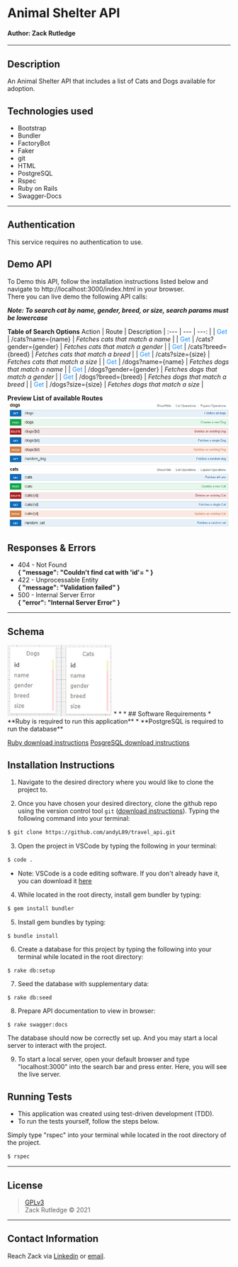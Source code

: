 # Animal Shelter API
#### **Author: Zack Rutledge**
* * *

## Description

An Animal Shelter API that includes a list of Cats and Dogs available for adoption.

## Technologies used

* Bootstrap
* Bundler
* FactoryBot
* Faker
* git
* HTML
* PostgreSQL
* Rspec
* Ruby on Rails
* Swagger-Docs

* * *

## Authentication

This service requires no authentication to use.

## Demo API

To Demo this API, follow the installation instructions listed below and navigate to http://localhost:3000/index.html in your browser. \
There you can live demo the following API calls:

**_Note: To search cat by name, gender, breed, or size, search params must be lowercase_**

**Table of Search Options**
 Action |  Route | Description
| :--- | --- | ---: |
| <span style="color:dodgerblue">Get</span> | /cats?name={name} | _Fetches cats that match a name_ |
| <span style="color:dodgerblue">Get</span> | /cats?gender={gender} | _Fetches cats that match a gender_ |
| <span style="color:dodgerblue">Get</span> | /cats?breed={breed} | _Fetches cats that match a breed_ |
| <span style="color:dodgerblue">Get</span> | /cats?size={size} | _Fetches cats that match a size_ |
| <span style="color:dodgerblue">Get</span> | /dogs?name={name} | _Fetches dogs that match a name_ |
| <span style="color:dodgerblue">Get</span> | /dogs?gender={gender} | _Fetches dogs that match a gender_ |
| <span style="color:dodgerblue">Get</span> | /dogs?breed={breed} | _Fetches dogs that match a breed_ |
| <span style="color:dodgerblue">Get</span> | /dogs?size={size} | _Fetches dogs that match a size_ |

**Preview List of available Routes**<br>
<img src="./public/images/API_routes.jpg" alt="Image of routes.">

## Responses & Errors

* 404 - Not Found \
  **{ "message": "Couldn't find cat with 'id'=  " }**
* 422 - Unprocessable Entity \
  **{ "message": "Validation failed" }**
* 500 - Internal Server Error \
  **{ "error": "Internal Server Error" }**

* * *
## Schema

<img src="./public/images/api-schema.jpg" alt="Image of schema.">
* * *
## Software Requirements
* **Ruby is required to run this application**
* **PostgreSQL is required to run the database**

 <a href="https://www.learnhowtoprogram.com/ruby-and-rails/getting-started-with-ruby/installing-ruby">Ruby download instructions</a>
  <a href="https://www.learnhowtoprogram.com/ruby-and-rails/getting-started-with-ruby/installing-postgres">PosgreSQL download instructions</a>

## Installation Instructions
1. Navigate to the desired directory where you would like to clone the project to.

2. Once you have chosen your desired directory, clone the github repo using the version control tool `git` (<a href="https://www.learnhowtoprogram.com/introduction-to-programming/getting-started-with-intro-to-programming/git-and-github">download instructions</a>). Typing the following command into your terminal:
```bash
$ git clone https://github.com/andyL89/travel_api.git
```
3. Open the project in VSCode by typing the following in your terminal:

``` bash
$ code .
```
* Note: VSCode is a code editing software. If you don't already have it, you can download it <a href="https://code.visualstudio.com/">here</a>

4. While located in the root directy, install gem bundler by typing:

``` bash
$ gem install bundler
```

5. Install gem bundles by typing:

``` bash
$ bundle install
```

6. Create a database for this project by typing the following into your terminal while located in the root directory:
```
$ rake db:setup
```

7. Seed the database with supplementary data:
```
$ rake db:seed
```

8. Prepare API documentation to view in browser:
```
$ rake swagger:docs
```

The database should now be correctly set up. And you may start a local server to interact with the project.

9. To start a local server, open your default browser and type "localhost:3000" into the search bar and press enter. Here, you will see the live server.

## Running Tests
* This application was created using test-driven development (TDD).
* To run the tests yourself, follow the steps below.

Simply type "rspec" into your terminal while located in the root directory of the project.
``` bash
$ rspec
```
* * *

## License
> [GPLv3](https://choosealicense.com/licenses/gpl-3.0/)\
> Zack Rutledge &copy; 2021

* * *

## Contact Information

Reach Zack via <a href="https://www.linkedin.com/in/zack-rutledge762/" target="_blank">Linkedin</a> or <a href="thorgrim88@gmail.com" target="_blank">email</a></li>.
